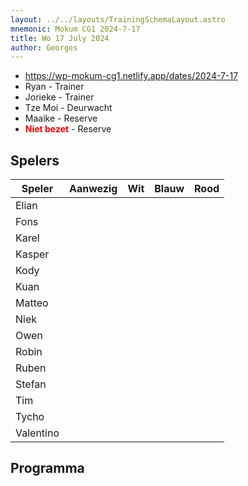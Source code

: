 ```yaml
---
layout: ../../layouts/TrainingSchemaLayout.astro
mnemonic: Mokum CG1 2024-7-17
title: Wo 17 July 2024
author: Georges
---
```


- https://wp-mokum-cg1.netlify.app/dates/2024-7-17
- Ryan - Trainer
- Jorieke - Trainer
- Tze Moi - Deurwacht
- Maaike - Reserve
- <span style="color:red">**Niet bezet**</span> - Reserve
## Spelers
| Speler | Aanwezig | Wit | Blauw | Rood |
|--------|----------|-----|-------|------|
| Elian | | | | | |
| Fons | | | | | |
| Karel | | | | | |
| Kasper | | | | | |
| Kody | | | | | |
| Kuan | | | | | |
| Matteo | | | | | |
| Niek | | | | | |
| Owen | | | | | |
| Robin | | | | | |
| Ruben | | | | | |
| Stefan | | | | | |
| Tim | | | | | |
| Tycho | | | | | |
| Valentino | | | | | |
## Programma




